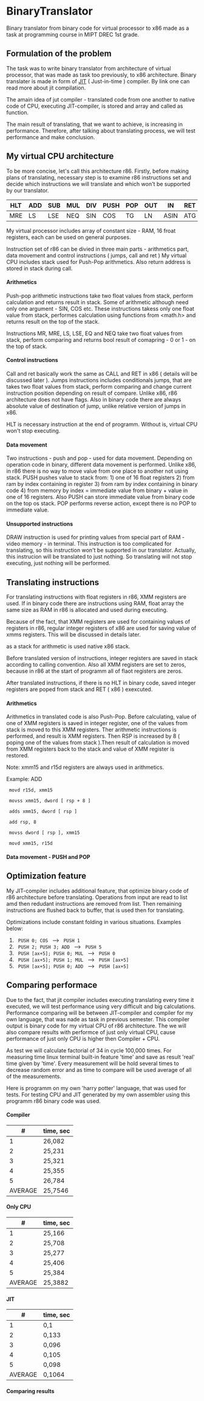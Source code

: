 # BinaryTranslator
Binary translator from binary code for virtual processor to x86 made as a task at programming course in MIPT DREC 1st grade.

## Formulation of the problem
The task was to write binary translator from architecture of virtual processor, that was made as task too previously, to x86 architecture. Binary translater is made in form of [JIT]( https://en.wikipedia.org/wiki/Just-in-time_compilation "Wikipedia" ) ( Just-in-time ) compiler. By link one can read more about jit compilation.

The amain idea of jut compiler - translated code from one another to native code of CPU, executing JIT-compiler, is stored and array and called as function. 

The main result of translating, that we want to achieve, is increasing in performance. Therefore, after talking about translating process, we will test performance and make conclusion.

## My virtual CPU architecture
To be more concise, let's call this architecture r86. 
Firstly, before making plans of translating, necessary step is to examine r86 instructions set and decide which instructions we will translate and which won't be supported by our translator.

| HLT | ADD | SUB | MUL | DIV | PUSH | POP | OUT | IN   | RET | POW  | EQ  | MR   | JA  | JB  | JE  |
|-----|-----|-----|-----|-----|------|-----|-----|------|-----|------|-----|------|-----|-----|-----|
| MRE | LS  | LSE | NEQ | SIN | COS  | TG  | LN  | ASIN | ATG | DRAW | JMP | CALL | JAE | JBE | JNE |

My virtual processor includes array of constant size - RAM, 16 froat registers, each can be used on general purposes.

Instruction set of r86 can be divied in three main parts - arithmetics part, data movement and control instructions ( jumps, call and ret )
My virtual CPU includes stack used for Push-Pop arithmetics. Also return address is stored in stack during call. 

#### Arithmetics

Push-pop arithmetic instructions take two float values from stack, perform calculation and returns result in stack.
Some of arithmetic although need only one argument - SIN, COS etc. These instructions takess only one float value from stack, performes calculation using functions from <math.h> and returns result on the top of the stack. 

Instructions MR, MRE, LS, LSE, EQ and NEQ take two float values from stack, perform comparing and returns bool result of comapring - 0 or 1 - on the top of stack.

#### Control instructions

Call and ret basically work the same as CALL and RET in x86 ( details will be discussed later ). Jumps instructions includes conditionals jumps, that are takes two float values from stack, perform comparing and change current instruction position depending on result of compare. Unlike x86, r86 architecture does not have flags. Also in binary code there are always absolute value of destination of jump, unlike relative version of jumps in x86. 

HLT is necessary instruction at the end of programm. Without is, virtual CPU won't stop executing.

#### Data movement

Two instructions - push and pop - used for data movement. Depending on operation code in binary, different data movement is performed. Unlike x86, in r86 there is no way to move value from one place to another not using stack.
PUSH pushes value to stack from:  1) one of 16 float registers 2) from ram by index containing in register 3) from ram by index containing in binary code 4) from memory by index = immediate value from binary + value in one of 16 registers. Also PUSH can store immediate value from binary code on the top os stack. 
POP performs reverse action, except there is no POP to immediate value.

#### Unsupported instructions

DRAW instruction is used for printing values from special part of RAM - video memory - in terminal. This instruction is too complicated for translating, so this instruction won't be supported in our translator. Actually, this instrucion will be translated to just nothing. So translating will not stop executing, just nothing will be performed. 

## Translating instructions

For translating instructions with float registers in r86, XMM registers are used. If in binary code there are instructions using RAM, float array the same size as RAM in r86 is allocated and used during executing. 

Because of the fact, that XMM registers are used for containing values of registers in r86, regular integer registers of x86 are used for saving value of xmms registers. This will be discussed in details later.

as a stack for arithmetic is used native x86 stack.

Before translated version of instructions, integer registers are saved in stack according to calling convention. Also all XMM registers are set to zeros, because in r86 at the start of programm all of flaot registers are zeros. 

After translated instructions, if there is no HLT in binary code, saved integer registers are poped from stack and RET ( x86 ) exexcuted.

#### Arithmetics

Arithmetics in translated code is also Push-Pop. Before calculating, value of one of XMM registers is saved in integer register, one of the values from stack is moved to this XMM registers. Ther arithmetic instructions is performed, and result is XMM registers. Then RSP is increased by 8 ( poping one of the values from stack ).Then result of calculation is moved from XMM registers back to the stack and value of XMM register is restored.

Note: xmm15 and r15d registers are always used in arithmetics.

Example: ADD

<code>  movd r15d, xmm15                  </code>

<code>  movss xmm15, dword [ rsp + 8 ]    </code>

<code>  adds xmm15,  dword [ rsp ]        </code>

<code>  add rsp, 8                        </code>
  
<code>  movss dword [ rsp ], xmm15        </code>

<code>  movd xmm15, r15d                  </code>

#### Data movement - PUSH and POP

## Optimization feature

My JIT-compiler includes additional feature, that optimize binary code of r86 architecture before translating. Operations from input are read to list amd then redudant instructions are removed from list. Then remaining instructions are flushed back to buffer, that is used then for translating. 

Optimizations include constant folding in various situations. Examples below:

1) <code> PUSH 0; COS </code>              --> <code> PUSH 1 </code> 
2) <code> PUSH 2; PUSH 3; ADD </code>      --> <code> PUSH 5 </code>
3) <code> PUSH [ax+5]; PUSH 0; MUL </code> --> <code> PUSH 0 </code>
4) <code> PUSH [ax+5]; PUSH 1; MUL </code> --> <code> PUSH [ax+5] </code>
5) <code> PUSH [ax+5]; PUSH 0; ADD </code> --> <code> PUSH [ax+5] </code> 

## Comparing performace

Due to the fact, that jit compiler includes executing translating every time it executed, we will test performance using very difficult and big calculations. 
Performance comparing will be between JIT-compiler and compiler for my own language, that was nade as task in previous semester. This compiler output is binary code for my virtual CPU of r86 architecture. The we will also compare results with performce of just only virtual CPU, cause performance of just only CPU is higher then Compiler + CPU. 

As test we will calculate factorial of 34 in cycle 100,000 times. For measuring time linux terminal built-in feature 'time' and save as result 'real' time given by 'time'. Every measurement will be hold several times to decrease random error and as time to compare will be used average of all of the measurements.

Here is programm on my own 'harry potter' language, that was used for tests. For testing CPU and JIT generated by my own assembler using this programm r86 binary code was used. 


#### Compiler

| #       | time, sec |
|---------|-----------|
| 1       | 26,082    |
| 2       | 25,231    |
| 3       | 25,321    |
| 4       | 25,355    |
| 5       | 26,784    |
| AVERAGE | 25,7546   |

#### Only CPU

| #       | time, sec |
|---------|-----------|
| 1       | 25,166    |
| 2       | 25,708    |
| 3       | 25,277    |
| 4       | 25,406    |
| 5       | 25,384    |
| AVERAGE | 25,3882   |

#### JIT

| #       | time, sec |
|---------|-----------|
| 1       | 0,1       |
| 2       | 0,133     |
| 3       | 0,096     |
| 4       | 0,105     |
| 5       | 0,098     |
| AVERAGE | 0,1064    |

#### Comparing results

